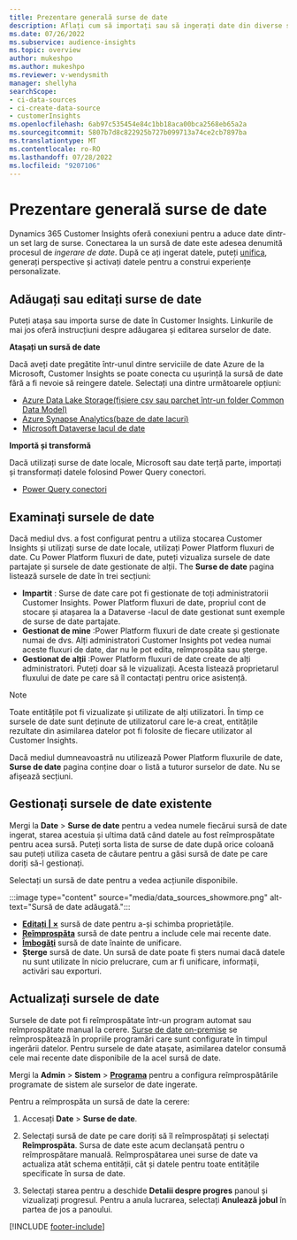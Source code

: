 ```yaml
---
title: Prezentare generală surse de date
description: Aflați cum să importați sau să ingerați date din diverse surse.
ms.date: 07/26/2022
ms.subservice: audience-insights
ms.topic: overview
author: mukeshpo
ms.author: mukeshpo
ms.reviewer: v-wendysmith
manager: shellyha
searchScope:
- ci-data-sources
- ci-create-data-source
- customerInsights
ms.openlocfilehash: 6ab97c535454e84c1bb18aca00bca2568eb65a2a
ms.sourcegitcommit: 5807b7d8c822925b727b099713a74ce2cb7897ba
ms.translationtype: MT
ms.contentlocale: ro-RO
ms.lasthandoff: 07/28/2022
ms.locfileid: "9207106"
---
```

# <a name="data-sources-overview"></a>Prezentare generală surse de date

Dynamics 365 Customer Insights oferă conexiuni pentru a aduce date dintr-un set larg de surse. Conectarea la un sursă de date este adesea denumită procesul de *ingerare de date*. După ce ați ingerat datele, puteți [unifica](data-unification.md), generați perspective și activați datele pentru a construi experiențe personalizate.

## <a name="add-or-edit-data-sources"></a>Adăugați sau editați surse de date

Puteți atașa sau importa surse de date în Customer Insights. Linkurile de mai jos oferă instrucțiuni despre adăugarea și editarea surselor de date.

**Atașați un sursă de date**

Dacă aveți date pregătite într-unul dintre serviciile de date Azure de la Microsoft, Customer Insights se poate conecta cu ușurință la sursă de date fără a fi nevoie să reingere datele. Selectați una dintre următoarele opțiuni:
- [Azure Data Lake Storage(fișiere csv sau parchet într-un folder Common Data Model)](connect-common-data-model.md)
- [Azure Synapse Analytics(baze de date lacuri)](connect-synapse.md)
- [Microsoft Dataverse lacul de date](connect-dataverse-managed-lake.md)

**Importă și transformă**

Dacă utilizați surse de date locale, Microsoft sau date terță parte, importați și transformați datele folosind Power Query conectori.
- [Power Query conectori](connect-power-query.md)

## <a name="review-data-sources"></a>Examinați sursele de date

Dacă mediul dvs. a fost configurat pentru a utiliza stocarea Customer Insights și utilizați surse de date locale, utilizați Power Platform fluxuri de date. Cu Power Platform fluxuri de date, puteți vizualiza sursele de date partajate și sursele de date gestionate de alții. The **Surse de date** pagina listează sursele de date în trei secțiuni:
- **Impartit** : Surse de date care pot fi gestionate de toți administratorii Customer Insights. Power Platform fluxuri de date, propriul cont de stocare și atașarea la a Dataverse -lacul de date gestionat sunt exemple de surse de date partajate.
- **Gestionat de mine** :Power Platform fluxuri de date create și gestionate numai de dvs. Alți administratori Customer Insights pot vedea numai aceste fluxuri de date, dar nu le pot edita, reîmprospăta sau șterge.
- **Gestionat de alții** :Power Platform fluxuri de date create de alți administratori. Puteți doar să le vizualizați. Acesta listează proprietarul fluxului de date pe care să îl contactați pentru orice asistență.
> [!NOTE]
> Toate entitățile pot fi vizualizate și utilizate de alți utilizatori. În timp ce sursele de date sunt deținute de utilizatorul care le-a creat, entitățile rezultate din asimilarea datelor pot fi folosite de fiecare utilizator al Customer Insights.

Dacă mediul dumneavoastră nu utilizează Power Platform fluxurile de date, **Surse de date** pagina conține doar o listă a tuturor surselor de date. Nu se afișează secțiuni.

## <a name="manage-existing-data-sources"></a>Gestionați sursele de date existente

Mergi la **Date** > **Surse de date** pentru a vedea numele fiecărui sursă de date ingerat, starea acestuia și ultima dată când datele au fost reîmprospătate pentru acea sursă. Puteți sorta lista de surse de date după orice coloană sau puteți utiliza caseta de căutare pentru a găsi sursă de date pe care doriți să-l gestionați.

Selectați un sursă de date pentru a vedea acțiunile disponibile.

:::image type="content" source="media/data_sources_showmore.png" alt-text="Sursă de date adăugată.":::

- [**Editați | ×**](#add-or-edit-data-sources) sursă de date pentru a-și schimba proprietățile.
- [**Reîmprospăta**](#refresh-data-sources) sursă de date pentru a include cele mai recente date.
- [**Îmbogăţi**](data-sources-enrichment.md) sursă de date înainte de unificare.
- **Șterge** sursă de date. Un sursă de date poate fi șters numai dacă datele nu sunt utilizate în nicio prelucrare, cum ar fi unificare, informații, activări sau exporturi.

## <a name="refresh-data-sources"></a>Actualizați sursele de date

Sursele de date pot fi reîmprospătate într-un program automat sau reîmprospătate manual la cerere. [Surse de date on-premise](connect-power-query.md#add-data-from-on-premises-data-sources) se reîmprospătează în propriile programări care sunt configurate în timpul ingerării datelor. Pentru sursele de date atașate, asimilarea datelor consumă cele mai recente date disponibile de la acel sursă de date.

Mergi la **Admin** > **Sistem** > [**Programa**](system.md#schedule-tab) pentru a configura reîmprospătările programate de sistem ale surselor de date ingerate.

Pentru a reîmprospăta un sursă de date la cerere:

1. Accesați **Date** > **Surse de date**.

1. Selectați sursă de date pe care doriți să îl reîmprospătați și selectați **Reîmprospăta**. Sursa de date este acum declanșată pentru o reîmprospătare manuală. Reîmprospătarea unei surse de date va actualiza atât schema entității, cât și datele pentru toate entitățile specificate în sursa de date.

1. Selectați starea pentru a deschide **Detalii despre progres** panoul și vizualizați progresul. Pentru a anula lucrarea, selectați **Anulează jobul** în partea de jos a panoului.

[!INCLUDE [footer-include](includes/footer-banner.md)]
